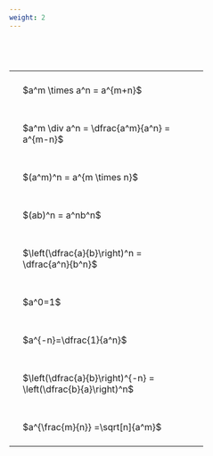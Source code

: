 ```yaml
---
weight: 2
---
```


#  
<br>
<style type="text/css">
#T_81eba th.col_heading {
  text-align: left;
  font-size: 1em;
}
#T_81eba td {
  text-align: left;
  font-size: 1em;
  padding: 1.5em;
}
#T_81eba_row0_col0, #T_81eba_row1_col0, #T_81eba_row2_col0, #T_81eba_row3_col0, #T_81eba_row4_col0, #T_81eba_row5_col0, #T_81eba_row6_col0, #T_81eba_row7_col0, #T_81eba_row8_col0 {
  width: 300px;
  white-space: pre-wrap;
}
</style>
<table id="T_81eba">
  <thead>
  </thead>
  <tbody>
    <tr>
      <td id="T_81eba_row0_col0" class="data row0 col0" >$a^m \times a^n = a^{m+n}$</td>
    </tr>
    <tr>
      <td id="T_81eba_row1_col0" class="data row1 col0" >$a^m \div a^n = \dfrac{a^m}{a^n} = a^{m-n}$</td>
    </tr>
    <tr>
      <td id="T_81eba_row2_col0" class="data row2 col0" >$(a^m)^n = a^{m \times n}$</td>
    </tr>
    <tr>
      <td id="T_81eba_row3_col0" class="data row3 col0" >$(ab)^n = a^nb^n$</td>
    </tr>
    <tr>
      <td id="T_81eba_row4_col0" class="data row4 col0" >$\left(\dfrac{a}{b}\right)^n = \dfrac{a^n}{b^n}$</td>
    </tr>
    <tr>
      <td id="T_81eba_row5_col0" class="data row5 col0" >$a^0=1$</td>
    </tr>
    <tr>
      <td id="T_81eba_row6_col0" class="data row6 col0" >$a^{-n}=\dfrac{1}{a^n}$</td>
    </tr>
    <tr>
      <td id="T_81eba_row7_col0" class="data row7 col0" >$\left(\dfrac{a}{b}\right)^{-n} = \left(\dfrac{b}{a}\right)^n$</td>
    </tr>
    <tr>
      <td id="T_81eba_row8_col0" class="data row8 col0" >$a^{\frac{m}{n}} =\sqrt[n]{a^m}$</td>
    </tr>
  </tbody>
</table>
